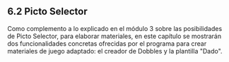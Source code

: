 ## 6.2 Picto Selector

Como complemento a lo explicado en el módulo 3 sobre las posibilidades de Picto Selector, para elaborar materiales, en este capítulo se mostrarán dos  funcionalidades concretas ofrecidas por el programa para crear materiales de juego adaptado: el creador de Dobbles y la plantilla "Dado".
